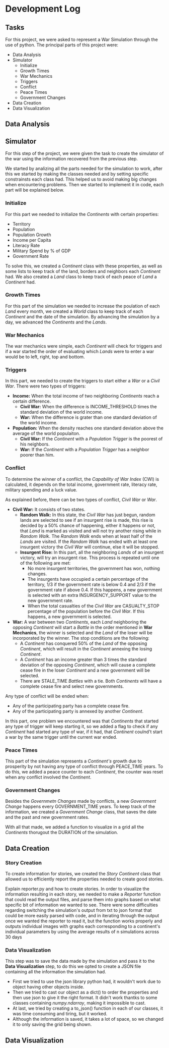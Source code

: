 # Development Log
## Tasks
For this project, we were asked to represent a War Simulation through the use of python.
The principal parts of this project were:
* Data Analysis
* Simulator
    * Initialize
    * Growth Times
    * War Mechanics
    * Triggers
    * Conflict
    * Peace Times
    * Government Changes
* Data Creation
* Data Visualization

## Data Analysis

## Simulator
For this step of the project, we were given the task to create the simulator of the war using the information recovered from the previous step.

We started by analizing all the parts needed for the simulation to work, after this we started by making the classes needed and by setting specific constrainsts each class had. This helped us to avoid making big changes when encountering problems. Then we started to implement it in code, each part will be explained below.

### Initialize
For this part we needed to initialize the _Continents_ with certain properties:
* Territory
* Population
* Population Growth
* Income per Capita
* Literacy Rate
* Military Spend by % of GDP
* Government Rate

To solve this, we created a _Continent_ class with these properties, as well as some lists to keep track of the land, borders and neighbors each _Continent_ had.
We also created a _Land_ class to keep track of each peace of _Land_ a _Continent_ had.

### Growth Times
For this part of the simulation we needed to increase the poulation of each _Land_ every month, we created a _World_ class to keep track of each _Continent_ and the date of the simulation.
By advancing the simulation by a day, we advanced the _Continents_ and the _Lands_.

### War Mechanics
The war mechanics were simple, each _Continent_ will check for triggers and if a war started the order of evaluating which _Lands_ were to enter a war would be to left, right, top and bottom.

### Triggers
In this part, we needed to create the triggers to start either a _War_ or a _Civil War_.
There were two types of triggers:
* **Income:** When the total income of two neighboring _Continents_ reach a certain difference.
    * **Civil War:** When the difference is INCOME_THRESHOLD times the standard deviation of the world income.
    * **War:** When the difference is grater than one standard deviation of the world income.
* **Population:** When the density reaches one standard deviation above the average of the world populaiton.
    * **Civil War:** If the _Continent_ with a _Population Trigger_ is the poorest of his neighbors.
    * **War:** If the _Continent_ with a _Population Trigger_ has a neighbor poorer than him.

### Conflict
To determine the winner of a conflict, the _Capability of War Index_ (CWI) is calculated, it depends on the total income, government rate, literacy rate, military spending and a luck value.

As explained before, there can be two types of conflict, _Civil War_ or _War_.
* **Civil War:** It consists of two states.
    * **Random Walk:** In this state, the _Civil War_ has just begun, random lands are selected to see if an insurgent rise is made, this rise is decided by a 50% chance of happening, either it happens or not, that _Land_ is marked as visited and will not try another rising while in _Random Walk_. The _Random Walk_ ends when at least half of the _Lands_ are visited.
    If the _Random Walk_ has ended with at least one insurgent victory the _Civil War_ will continue, else it will be stopped.
    * **Insurgent Rise:** In this part, all the neighboring _Lands_ of an insurgent victory, will try an insurgent rise. This process is repeated until one of the following are met:
        * No more insurgent territories, the government has won, nothing changes.
        * The insurgents have occupied a certain percentage of the territory, 1/3 if the government rate is below 0.4 and 2/3 if the government rate if above 0.4. If this happens, a new government is selected with an extra INSURGENCY_SUPPORT value to the new government rate.
        * When the total casualties of the _Civil War_ are CASUALTY_STOP percentage of the population before the _Civil War_. If this happens, a new government is selected.
* **War:** A war between two _Continents_, each _Land_ neighboring the opposing _Continent_ will start a _Battle_ in the order mentioned in **War Mechanics**, the winner is selected and the _Land_ of the loser will be incorporated by the winner. The stop conditions are the following:
    * A _Continent_ has conquered 50% of the _Land_ of the opposing _Continent_, which will result in the _Continent_ annexing the losing _Continent_.
    * A _Continent_ has an income greater than 3 times the standard deviation of the opposing _Continent_, which will cause a complete cease fire in the loser _Continent_ and a new government will be selected.
    * There are STALE_TIME _Battles_ with a tie. Both _Continents_ will have a complete cease fire and select new governments.

Any type of conflict will be ended when:
* Any of the participating party has a complete cease fire.
* Any of the participating party is annexed by another _Continent_.

In this part, one problem we encountered was that _Continents_ that started any type of trigger will keep starting it, so we added a flag to check if any _Continent_ had started any type of war, if it had, that _Continent_ coulnd't start a war by the same trigger until the current war ended.

### Peace Times
This part of the simulation represents a _Continent's_ growth due to prosperity by not having any type of conflict through PEACE_TIME years.
To do this, we added a peace counter to each _Continent_, the counter was reset when any conflict involved the _Continent_.

### Government Changes
Besides the _Governmetn Changes_ made by conflicts, a new _Government Change_ happens every GOVERNMENT_TIME years.
To keep track of the information, we created a _Government Change_ class, that saves the date and the past and new government rates.

With all that made, we added a function to visualize in a grid all the _Continents_ thorugout the DURATION of the simulation.

## Data Creation
### Story Creation
To create information for stories, we created the _Story Continent_ class that allowed us to efficiently report the properties needed to create good stories.

Explain reporter.py and how to create stories.
In order to visualize the information resulting in each story, we needed to make a _Reporter_ function that could read the output files, and parse them into graphs based on what specific bit of information we wanted to see. There were some difficulties regarding switching the simulation's output from txt to json format that could be more easily parsed with code, and in iterating through the output once we wanted the reporter to read it, but the function works properly and outputs individual images with graphs each corresponding to a continent's individual parameters by using the average results of n simulations across 30 days

### Data Visualization
This step was to save the data made by the simulation and pass it to the **Data Visualization** step, to do this we opted to create a JSON file containing all the information the simulation had.
* First we tried to use the json library python had, it wouldn't work due to object having other objects inside.
* Then we tried to cast our object as a dict() to order the properties and then use json to give it the right format. It didn't work thantks to some classes containing _numpy.ndarray_, making it impossible to cast.
* At last, we tried by creating a to_json() function in each of our classes, it was time consuming and tiring, but it worked.
* Although the information is saved, it takes a lot of space, so we changed it to only saving the grid being shown.

## Data Visualization
